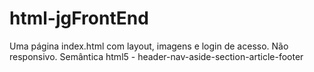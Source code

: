 # html-jgFrontEnd
Uma página index.html com layout, imagens e login de acesso. Não responsivo.
Semântica html5 - header-nav-aside-section-article-footer
